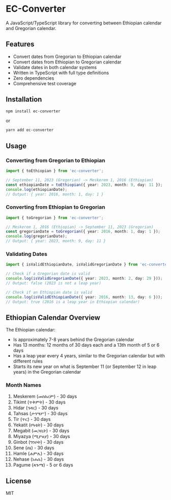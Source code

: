 # EC-Converter

A JavaScript/TypeScript library for converting between Ethiopian calendar and Gregorian calendar.

## Features

- Convert dates from Gregorian to Ethiopian calendar
- Convert dates from Ethiopian to Gregorian calendar
- Validate dates in both calendar systems
- Written in TypeScript with full type definitions
- Zero dependencies
- Comprehensive test coverage

## Installation

```bash
npm install ec-converter
```

or

```bash
yarn add ec-converter
```

## Usage

### Converting from Gregorian to Ethiopian

```typescript
import { toEthiopian } from 'ec-converter';

// September 11, 2023 (Gregorian) -> Meskerem 1, 2016 (Ethiopian)
const ethiopianDate = toEthiopian({ year: 2023, month: 9, day: 11 });
console.log(ethiopianDate);
// Output: { year: 2016, month: 1, day: 1 }
```

### Converting from Ethiopian to Gregorian

```typescript
import { toGregorian } from 'ec-converter';

// Meskerem 1, 2016 (Ethiopian) -> September 11, 2023 (Gregorian)
const gregorianDate = toGregorian({ year: 2016, month: 1, day: 1 });
console.log(gregorianDate);
// Output: { year: 2023, month: 9, day: 11 }
```

### Validating Dates

```typescript
import { isValidEthiopianDate, isValidGregorianDate } from 'ec-converter';

// Check if a Gregorian date is valid
console.log(isValidGregorianDate({ year: 2023, month: 2, day: 29 }));
// Output: false (2023 is not a leap year)

// Check if an Ethiopian date is valid
console.log(isValidEthiopianDate({ year: 2016, month: 13, day: 6 }));
// Output: true (2016 is a leap year in Ethiopian calendar)
```

## Ethiopian Calendar Overview

The Ethiopian calendar:

- Is approximately 7-8 years behind the Gregorian calendar
- Has 13 months: 12 months of 30 days each and a 13th month of 5 or 6 days
- Has a leap year every 4 years, similar to the Gregorian calendar but with different rules
- Starts its new year on what is September 11 (or September 12 in leap years) in the Gregorian calendar

### Month Names

1. Meskerem (መስከረም) - 30 days
2. Tikimt (ጥቅምት) - 30 days
3. Hidar (ኅዳር) - 30 days
4. Tahsas (ታኅሣሥ) - 30 days
5. Tir (ጥር) - 30 days
6. Yekatit (የካቲት) - 30 days
7. Megabit (መጋቢት) - 30 days
8. Miyazya (ሚያዝያ) - 30 days
9. Ginbot (ግንቦት) - 30 days
10. Sene (ሰኔ) - 30 days
11. Hamle (ሐምሌ) - 30 days
12. Nehase (ነሐሴ) - 30 days
13. Pagume (ጳጉሜ) - 5 or 6 days

## License

MIT 